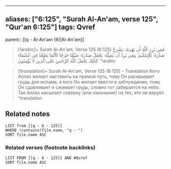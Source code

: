 
---
aliases: ["6:125", "Surah Al-An'am, verse 125", "Qur'an 6:125"]
tags: Qvref
---

parent:: [[q - Al-An'am (6)|Al-An'am]]

> [!arabic]+ Surah Al-An'am, Verse 125 (6:125)
> <span class="quran-arabic">فَمَن يُرِدِ ٱللَّهُ أَن يَهْدِيَهُۥ يَشْرَحْ صَدْرَهُۥ لِلْإِسْلَـٰمِ ۖ وَمَن يُرِدْ أَن يُضِلَّهُۥ يَجْعَلْ صَدْرَهُۥ ضَيِّقًا حَرَجًا كَأَنَّمَا يَصَّعَّدُ فِى ٱلسَّمَآءِ ۚ كَذَٰلِكَ يَجْعَلُ ٱللَّهُ ٱلرِّجْسَ عَلَى ٱلَّذِينَ لَا يُؤْمِنُونَ</span>
^arabic

> [!translation]+ Surah Al-An'am, Verse 125 (6:125) - Translation
> Кого Аллах желает наставить на прямой путь, тому Он раскрывает грудь для ислама, а кого Он желает ввести в заблуждение, тому Он сдавливает и сжимает грудь, словно тот забирается на небо. Так Аллах насылает скверну (или наказание) на тех, кто не верует.
^translation



## Related notes
```dataview
LIST from [[q - 6 - 125]]
WHERE !contains(file.name, "q - ")
SORT file.name ASC
```

### Related verses (footnote backlinks)
```dataview
LIST FROM [[q - 6 - 125]] AND #Qvref
SORT file.name ASC
```

